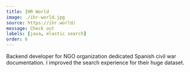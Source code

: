 ```yaml
---
title: IHR World
image: ./ihr-world.jpg
source: https://ihr.world/
message: Check out
labels: [java, elastic search]
order: 6
---
```


Backend developer for NGO organization dedicated Spanish civil war documentation. I improved the search experience for
their huge dataset.
